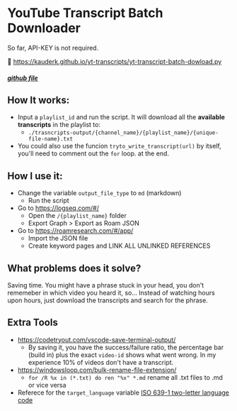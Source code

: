 # YouTube Transcript Batch Downloader
So far, API-KEY is not required.

📄 https://kauderk.github.io/yt-transcripts/yt-transcript-batch-dowload.py
##### [github file](https://github.com/kauderk/kauderk.github.io/blob/main/yt-transcripts/yt-transcript-batch-dowload.py)

## How It works:
- Input a `playlist_id` and run the script. It will download all the **available transcripts** in the playlist to:
    - `./trasncripts-output/{channel_name}/{playlist_name}/{unique-file-name}.txt`
- You could also use the funcion `tryto_write_transcript(url)` by itself, you'll need to comment out the `for` loop. at the end.

## How I use it:
- Change the variable `output_file_type` to `md` (markdown)
    - Run the script 
- Go to https://logseq.com/#/
    - Open the `/{playlist_name}` folder
    - Export Graph > Export as Roam JSON
- Go to https://roamresearch.com/#/app/
    - Import the JSON file
    - Create keyword pages and LINK ALL UNLINKED REFERENCES

## What problems does it solve?
Saving time. You might have a phrase stuck in your head, you don't rememeber in which video you heard it, so... Instead of watching hours upon hours, just download the transcripts and search for the phrase.

## Extra Tools
- https://codetryout.com/vscode-save-terminal-output/
    - By saving it, you have the success/failure ratio, the percentage bar (build in) plus the exact `video-id` shows what went wrong. In my experience 10% of videos don't have a transcript.
- https://windowsloop.com/bulk-rename-file-extension/
    - `for /R %x in (*.txt) do ren "%x" *.md` rename all .txt files to .md or vice versa 
- Referece for the `target_language` variable [ISO 639-1 two-letter language code](http://www.loc.gov/standards/iso639-2/php/code_list.php)
